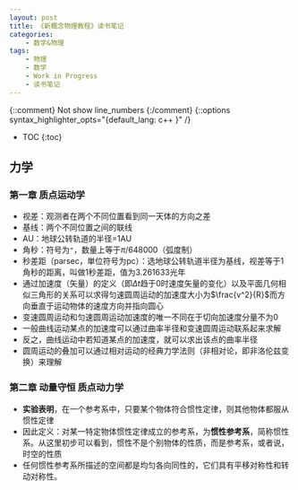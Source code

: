 ```yaml
---
layout: post
title: 《新概念物理教程》读书笔记
categories:
    - 数学&物理
tags:
    - 物理
    - 数学
    - Work in Progress
    - 读书笔记
---
```


{::comment} Not show line_numbers {:/comment}
{::options syntax_highlighter_opts="{default_lang: c++ \}" /}

* TOC
{:toc}

## 力学

### 第一章 质点运动学

- 视差：观测者在两个不同位置看到同一天体的方向之差
- 基线：两个不同位置之间的联线
- AU：地球公转轨道的半径=1AU
- 角秒：符号为`"`，数量上等于$\pi/648000$（弧度制）
- 秒差距（parsec，単位符号为pc）：选地球公转轨道半径为基线，视差等于1角秒的距离，叫做1秒差距，值为3.261633光年
- 通过加速度（矢量）的定义（即$\Delta t$趋于0时速度矢量的变化）以及平面几何相似三角形的关系可以求得匀速圆周运动的加速度大小为$\frac{v^2}{R}$而方向垂直于运动物体的速度方向并指向圆心
- 变速圆周运动和匀速圆周运动加速度的唯一不同在于切向加速度分量不为0
- 一般曲线运动某点的加速度可以通过曲率半径和变速圆周运动联系起来求解
- 反之，曲线运动中若知道某点的加速度，就可以求出该点的曲率半径
- 圆周运动的叠加可以通过相对运动的经典力学法则（非相对论，即非洛伦兹变换）来理解

### 第二章 动量守恒 质点动力学

- **实验表明**，在一个参考系中，只要某个物体符合惯性定律，则其他物体都服从惯性定律
- 因此定义：对某一特定物体惯性定律成立的参考系，为**惯性参考系**，简称惯性系。从这里初步可以看到，惯性不是个别物体的性质，而是参考系，或者说，时空的性质
- 任何惯性参考系所描述的空间都是均匀各向同性的，它们具有平移对称性和转动对称性。
